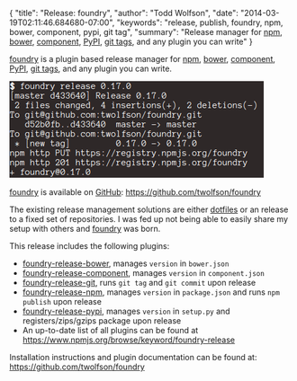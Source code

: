 {
  "title": "Release: foundry",
  "author": "Todd Wolfson",
  "date": "2014-03-19T02:11:46.684680-07:00",
  "keywords": "release, publish, foundry, npm, bower, component, pypi, git tag",
  "summary": "Release manager for [npm](http://npmjs.org/), [bower](http://bower.io/), [component](http://component.io/), [PyPI](http://pypi.python.org/), [git tags](http://git-scm.com/), and any plugin you can write"
}

[foundry][] is a plugin based release manager for [npm][], [bower][], [component][], [PyPI][], [git tags][], and any plugin you can write.

[foundry]: https://github.com/twolfson/foundry
[npm]: http://npmjs.org/
[bower]: http://bower.io/
[component]: http://component.io/
[PyPI]: http://pypi.python.org/
[git tags]: http://git-scm.com/

![Screenshot of foundry releasing foundry](/public/images/articles/release-foundry.png)

[foundry][] is available on [GitHub][]: https://github.com/twolfson/foundry

[GitHub]: http://github.com/

The existing release management solutions are either [dotfiles][dot-release] or an release to a fixed set of repositories. I was fed up not being able to easily share my setup with others and [foundry][] was born.

[dot-release]: https://github.com/twolfson/dotfiles/blob/0.29.0/git-template-dir/hooks/post-release.sh

This release includes the following plugins:

- [foundry-release-bower][], manages `version` in `bower.json`
- [foundry-release-component][], manages `version` in `component.json`
- [foundry-release-git][], runs `git tag` and `git commit` upon release
- [foundry-release-npm][], manages `version` in `package.json` and runs `npm publish` upon release
- [foundry-release-pypi][], manages `version` in `setup.py` and registers/zips/gzips package upon release
- An up-to-date list of all plugins can be found at https://www.npmjs.org/browse/keyword/foundry-release

[foundry-release-bower]: https://github.com/twolfson/foundry-release-bower
[foundry-release-component]: https://github.com/twolfson/foundry-release-component
[foundry-release-git]: https://github.com/twolfson/foundry-release-git
[foundry-release-npm]: https://github.com/twolfson/foundry-release-npm
[foundry-release-pypi]: https://github.com/twolfson/foundry-release-pypi

Installation instructions and plugin documentation can be found at: https://github.com/twolfson/foundry
